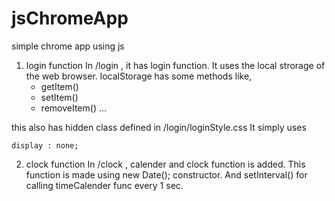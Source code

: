 # jsChromeApp
simple chrome app using js

1. login function
In /login , it has login function.
It uses the local strorage of the web browser.
localStorage has some methods like,
	- getItem()
	- setItem()
	- removeItem() ...

this also has hidden class defined in /login/loginStyle.css
It simply uses
```
display : none;
```
2. clock function
In /clock , calender and clock function is added.
This function is made using new Date(); constructor.
And setInterval() for calling timeCalender func every 1 sec.
